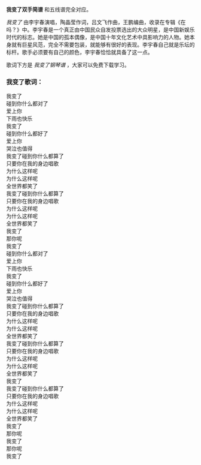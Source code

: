 

**我变了双手简谱** 和五线谱完全对应。

_我变了_
由李宇春演唱，陶晶莹作词，吕文飞作曲，王鹏编曲，收录在专辑《在吗？》中。李宇春是一个真正由中国民众自发投票选出的大众明星，是中国新娱乐时代的标志。她是中国的孤本偶像，是中国十年文化艺术中具影响力的人物。她本身就有巨星风范，完全不需要包装，就能够有很好的表现。李宇春自己就是乐坛的标杆。歌手必须要有自己的颜色，李宇春恰恰就具备了这一点。

歌词下方是 _我变了钢琴谱_ ，大家可以免费下载学习。

### 我变了歌词：

我变了  
碰到你什么都对了  
爱上你  
下雨也快乐  
我变了  
碰到你什么都好了  
爱上你  
哭泣也值得  
我变了碰到你什么都算了  
只要你在我的身边唱歌  
为什么这样呢  
为什么这样呢  
全世界都笑了  
我变了碰到你什么都算了  
只要你在我的身边唱歌  
为什么这样呢  
为什么这样呢  
全世界都笑了  
我变了  
那你呢  
我变了  
碰到你什么都对了  
爱上你  
下雨也快乐  
我变了  
碰到你什么都好了  
爱上你  
哭泣也值得  
我变了碰到你什么都算了  
只要你在我的身边唱歌  
为什么这样呢  
为什么这样呢  
全世界都笑了  
我变了碰到你什么都算了  
只要你在我的身边唱歌  
为什么这样呢  
为什么这样呢  
全世界都笑了  
我变了  
我变了碰到你什么都算了  
只要你在我的身边唱歌  
为什么这样呢  
为什么这样呢  
全世界都笑了  
我变了  
那你呢  
我变了  
那你呢  
我变了

